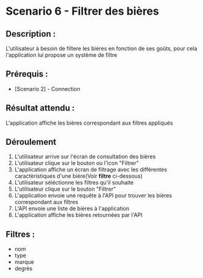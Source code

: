 # Scenario 6 - Filtrer des bières

##  Description  : 
L'utilisateur à besoin de filtere les bières en fonction de ses goûts, pour cela l'application lui propose un système de filtre

## Prérequis :

* [Scenario 2] - Connection

## Résultat attendu :

L'application affiche les bières correspondant aux filtres appliqués

## Déroulement

1. L'utilisateur arrive sur l'écran de consultation des bières
2. L'utilisateur clique sur le bouton ou l'icon "Filtrer"
3. L'application affiche un écran de filtrage avec les différentes caractèristiques d'une bière(Voir **filtre** ci-dessous)
4. L'utilisateur séléctionne les filtres qu'il souhaite
5. L'utilisateur clique sur le bouton "Filtrer"
6. L'application envoie une requête à l'API pour trouver les bières correspondant aux filtres
7. L'API envoie une liste de bières à l'application
8. L'application affiche les bières retournées par l'API

## Filtres :

- nom
- type
- marque
- degrès 